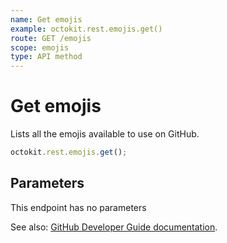 ```yaml
---
name: Get emojis
example: octokit.rest.emojis.get()
route: GET /emojis
scope: emojis
type: API method
---
```


# Get emojis

Lists all the emojis available to use on GitHub.

```js
octokit.rest.emojis.get();
```

## Parameters

This endpoint has no parameters

See also: [GitHub Developer Guide documentation](https://docs.github.com/rest/emojis/emojis#get-emojis).
